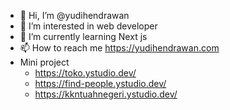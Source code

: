 - 👋 Hi, I’m @yudihendrawan
- 👀 I’m interested in web developer
- 🌱 I’m currently learning Next js
- 📫 How to reach me https://yudihendrawan.com
- Mini project
  - https://toko.ystudio.dev/
  - https://find-people.ystudio.dev/
  - https://kkntuahnegeri.ystudio.dev/

<!---
yudihendrawan/yudihendrawan is a ✨ special ✨ repository because its `README.md` (this file) appears on your GitHub profile.
You can click the Preview link to take a look at your changes.
--->
